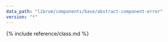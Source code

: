 ```yaml
---
data_path: "librum/components/base/abstract-component-error"
version: "*"
---
```


{% include reference/class.md %}
